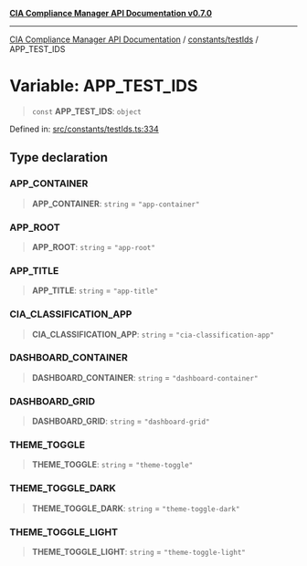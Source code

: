 [**CIA Compliance Manager API Documentation v0.7.0**](../../../README.md)

***

[CIA Compliance Manager API Documentation](../../../modules.md) / [constants/testIds](../README.md) / APP\_TEST\_IDS

# Variable: APP\_TEST\_IDS

> `const` **APP\_TEST\_IDS**: `object`

Defined in: [src/constants/testIds.ts:334](https://github.com/Hack23/cia-compliance-manager/blob/a904e43458f81faf7066f9da9fc149cc9f6e236d/src/constants/testIds.ts#L334)

## Type declaration

### APP\_CONTAINER

> **APP\_CONTAINER**: `string` = `"app-container"`

### APP\_ROOT

> **APP\_ROOT**: `string` = `"app-root"`

### APP\_TITLE

> **APP\_TITLE**: `string` = `"app-title"`

### CIA\_CLASSIFICATION\_APP

> **CIA\_CLASSIFICATION\_APP**: `string` = `"cia-classification-app"`

### DASHBOARD\_CONTAINER

> **DASHBOARD\_CONTAINER**: `string` = `"dashboard-container"`

### DASHBOARD\_GRID

> **DASHBOARD\_GRID**: `string` = `"dashboard-grid"`

### THEME\_TOGGLE

> **THEME\_TOGGLE**: `string` = `"theme-toggle"`

### THEME\_TOGGLE\_DARK

> **THEME\_TOGGLE\_DARK**: `string` = `"theme-toggle-dark"`

### THEME\_TOGGLE\_LIGHT

> **THEME\_TOGGLE\_LIGHT**: `string` = `"theme-toggle-light"`
